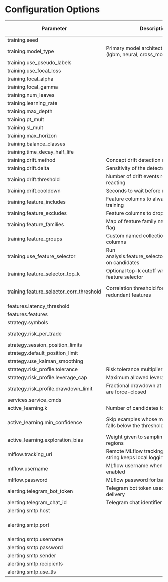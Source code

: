 # Configuration Options

| Parameter | Description | Default | Valid Range |
| --- | --- | --- | --- |
| training.seed |  | **42** |  |
| training.model_type | Primary model architecture to train (lgbm, neural, cross_modal) | **lgbm** |  |
| training.use_pseudo_labels |  | **False** |  |
| training.use_focal_loss |  | **False** |  |
| training.focal_alpha |  | **0.25** | **>= 0.0** |
| training.focal_gamma |  | **2.0** | **>= 0.0** |
| training.num_leaves |  | **None** | **>= 2** |
| training.learning_rate |  | **None** | **> 0** |
| training.max_depth |  | **None** | **>= 1** |
| training.pt_mult |  | **0.01** | **> 0** |
| training.sl_mult |  | **0.01** | **> 0** |
| training.max_horizon |  | **10** | **>= 1** |
| training.balance_classes |  | **False** |  |
| training.time_decay_half_life |  | **None** | **>= 1** |
| training.drift.method | Concept drift detection method | **adwin** |  |
| training.drift.delta | Sensitivity of the detector | **0.002** | **> 0** |
| training.drift.threshold | Number of drift events required before reacting | **3** | **>= 1** |
| training.drift.cooldown | Seconds to wait before reacting again | **3600.0** | **>= 0.0** |
| training.feature_includes | Feature columns to always include in training | **[]** |  |
| training.feature_excludes | Feature columns to drop from training | **[]** |  |
| training.feature_families | Map of feature family name to inclusion flag | **{}** |  |
| training.feature_groups | Custom named collections of feature columns | **{}** |  |
| training.use_feature_selector | Run analysis.feature_selector.select_features on candidates | **True** |  |
| training.feature_selector_top_k | Optional top-k cutoff when using the feature selector | **None** | **>= 1** |
| training.feature_selector_corr_threshold | Correlation threshold for dropping redundant features | **0.95** | **>= 0.0, <= 1.0** |
| features.latency_threshold |  | **0.0** | **>= 0.0** |
| features.features |  | **[]** |  |
| strategy.symbols |  | **required** |  |
| strategy.risk_per_trade |  | **required** | **> 0, <= 1** |
| strategy.session_position_limits |  | **{}** |  |
| strategy.default_position_limit |  | **1** | **>= 0** |
| strategy.use_kalman_smoothing |  | **False** |  |
| strategy.risk_profile.tolerance | Risk tolerance multiplier | **1.0** | **>= 0.0** |
| strategy.risk_profile.leverage_cap | Maximum allowed leverage for positions | **1.0** | **>= 0.0** |
| strategy.risk_profile.drawdown_limit | Fractional drawdown at which positions are force-closed | **0.0** | **>= 0.0** |
| services.service_cmds |  | **{}** |  |
| active_learning.k | Number of candidates to query | **10** | **>= 1** |
| active_learning.min_confidence | Skip examples whose model confidence falls below the threshold | **0.5** | **>= 0.0, <= 1.0** |
| active_learning.exploration_bias | Weight given to sampling unexplored regions | **0.0** | **>= 0.0** |
| mlflow.tracking_uri | Remote MLflow tracking URI; empty string keeps local logging | **** |  |
| mlflow.username | MLflow username when basic auth is enabled | **** |  |
| mlflow.password | MLflow password for basic auth | **** |  |
| alerting.telegram_bot_token | Telegram bot token used for alert delivery | **None** |  |
| alerting.telegram_chat_id | Telegram chat identifier receiving alerts | **None** |  |
| alerting.smtp.host |  | **** |  |
| alerting.smtp.port |  | **587** | **>= 0, <= 65535** |
| alerting.smtp.username |  | **** |  |
| alerting.smtp.password |  | **** |  |
| alerting.smtp.sender |  | **** |  |
| alerting.smtp.recipients |  | **[]** |  |
| alerting.smtp.use_tls |  | **True** |  |
